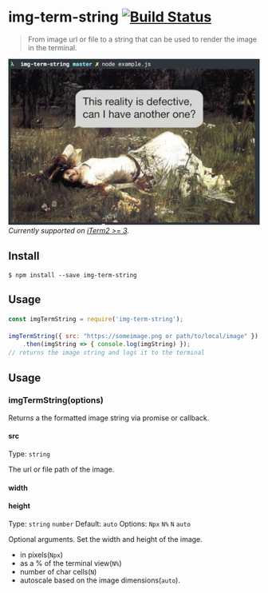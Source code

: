 # img-term-string [![Build Status](https://travis-ci.org/astelvida/img-term-string.svg?branch=master)](https://travis-ci.org/astelvida/img-term-string)

> From image url or file to a string that can be used to render the image in the terminal.

![](./screenshot.png)
*Currently supported on [iTerm2 >= 3](https://www.iterm2.com/downloads.html).*

## Install

```
$ npm install --save img-term-string
```

## Usage

```js
const imgTermString = require('img-term-string');

imgTermString({ src: "https://someimage.png or path/to/local/image" })
    .then(imgString => { console.log(imgString) });
// returns the image string and logs it to the terminal
```

## Usage

### imgTermString(options)
Returns a the formatted image string via promise or callback.

#### src
Type: `string`

The url or file path of the image.

#### width
#### height
Type: `string` `number`
Default: `auto`
Options: `Npx` `N%` `N` `auto`

Optional arguments. Set the width and height of the image.
 - in pixels(`Npx`)
 - as a % of the terminal view(`N%`)
 - number of char cells(`N`)
 - autoscale based on the image dimensions(`auto`).<br>
